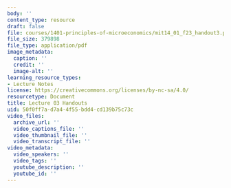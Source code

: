 ```yaml
---
body: ''
content_type: resource
draft: false
file: courses/1401-principles-of-microeconomics/mit14_01_f23_handout3.pdf
file_size: 379898
file_type: application/pdf
image_metadata:
  caption: ''
  credit: ''
  image-alt: ''
learning_resource_types:
- Lecture Notes
license: https://creativecommons.org/licenses/by-nc-sa/4.0/
resourcetype: Document
title: Lecture 03 Handouts
uid: 50f0ff7a-d7a4-4f55-bdd4-cd139b75c73c
video_files:
  archive_url: ''
  video_captions_file: ''
  video_thumbnail_file: ''
  video_transcript_file: ''
video_metadata:
  video_speakers: ''
  video_tags: ''
  youtube_description: ''
  youtube_id: ''
---
```

